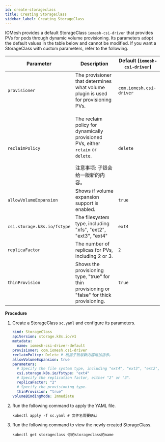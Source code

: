 ```yaml
---
id: create-storageclass
title: Creating StorageClass
sidebar_label: Creating StorageClass
---
```


IOMesh provides a default StorageClass `iomesh-csi-driver` that provides PVs for pods through dynamic volume provisioning. Its parameters adopt the default values in the table below and cannot be modified. If you want a StorageClass with custom parameters, refer to the following.

| Parameter|Description|Default (`iomesh-csi-driver`)|
|---|---|---|
|`provisioner`| The provisioner that determines what volume plugin is used for provisioning PVs. |`com.iomesh.csi-driver`|
|`reclaimPolicy`|<p>The reclaim policy for dynamically provisioned PVs, either `retain` or `delete`.</p> 注意事项: 子银会给一版新的内容。|`delete`|
|`allowVolumeExpansion`|Shows if volume expansion support is enabled.| `true`|
|`csi.storage.k8s.io/fstype`|The filesystem type, including "xfs", "ext2", "ext3", "ext4"|`ext4`|
|`replicaFactor` | The number of replicas for PVs, including 2 or 3.|`2`|   
| `thinProvision` | Shows the provisioning type, "true" for thin provisioning or "false" for thick provisioning. |`true`|


**Procedure**

1. Create a StorageClass `sc.yaml` and configure its parameters.

    ```yaml
    kind: StorageClass
    apiVersion: storage.k8s.io/v1
    metadata:
      name: iomesh-csi-driver-default
    provisioner: com.iomesh.csi-driver 
    reclaimPolicy: Delete # 根据子银最新内容增加指示。
    allowVolumeExpansion: true 
    parameters:
      # Specify the file system type, including "ext4", "ext3", "ext2", and "xfs".
      csi.storage.k8s.io/fstype: "ext4"
      # Specify the replication factor, either "2" or "3".
      replicaFactor: "2"
      # Specify the provisioning type.
      thinProvision: "true"
    volumeBindingMode: Immediate
    ```

2. Run the following command to apply the YAML file.

    ```
    kubectl apply -f sc.yaml # 文件名需要确认
    ```

3. Run the following command to view the newly created StorageClass.

    ```
    kubectl get storageclass 你的storageclass的name
    ```
  
